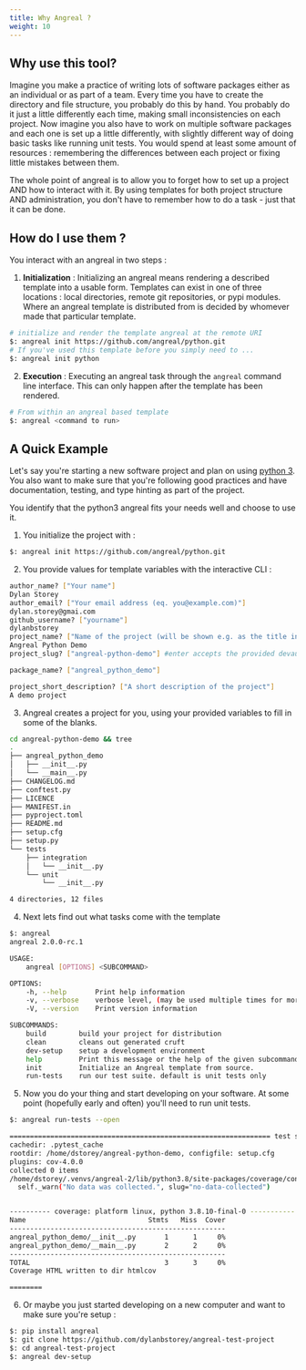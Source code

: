 ```yaml
---
title: Why Angreal ?
weight: 10
---
```


## Why use this tool?


Imagine you make a practice of writing lots of software packages either
as an individual or as part of a team. Every time you have to create the
directory and file structure, you probably do this by hand. You probably
do it just a little differently each time, making small inconsistencies
on each project. Now imagine you also have to work on multiple software
packages and each one is set up a little differently, with slightly
different way of doing basic tasks like running unit tests. You would
spend at least some amount of resources : remembering the differences
between each project or fixing little mistakes between them.

The whole point of angreal is to allow you to forget how to set up a
project AND how to interact with it. By using templates for both project
structure AND administration, you don\'t have to remember how to do a
task - just that it can be done.

## How do I use them ?

You interact with an angreal in two steps :

1.  **Initialization** : Initializing an angreal means rendering a
    described template into a usable form. Templates can exist in one of
    three locations : local directories, remote git repositories, or
    pypi modules. Where an angreal template is distributed from is
    decided by whomever made that particular template.

```bash
# initialize and render the template angreal at the remote URI
$: angreal init https://github.com/angreal/python.git
# If you've used this template before you simply need to ...
$: angreal init python
```

2.  **Execution** : Executing an angreal task through the `angreal`
    command line interface. This can only happen after the template has
    been rendered.

```bash
# From within an angreal based template
$: angreal <command to run>
```

## A Quick Example

Let\'s say you\'re starting a new software project and plan on using
[python 3](www.python.org). You also want to make sure that you\'re
following good practices and have documentation, testing, and type
hinting as part of the project.

You identify that the python3 angreal fits your needs well and choose to
use it.

1.  You initialize the project with :

```bash
$: angreal init https://github.com/angreal/python.git
```

2.  You provide values for template variables with the interactive CLI :

```bash
author_name? ["Your name"]
Dylan Storey
author_email? ["Your email address (eq. you@example.com)"]
dylan.storey@gmai.com
github_username? ["yourname"]
dylanbstorey
project_name? ["Name of the project (will be shown e.g. as the title in the readme)"]
Angreal Python Demo
project_slug? ["angreal-python-demo"] #enter accepts the provided devault value

package_name? ["angreal_python_demo"]

project_short_description? ["A short description of the project"]
A demo project
```

3.  Angreal creates a project for you, using your provided variables to
    fill in some of the blanks.

```bash
cd angreal-python-demo && tree
.
├── angreal_python_demo
│   ├── __init__.py
│   └── __main__.py
├── CHANGELOG.md
├── conftest.py
├── LICENCE
├── MANIFEST.in
├── pyproject.toml
├── README.md
├── setup.cfg
├── setup.py
└── tests
    ├── integration
    │   └── __init__.py
    └── unit
        └── __init__.py

4 directories, 12 files
```

4.  Next lets find out what tasks come with the template

```bash
$: angreal                                                                                                                                       ─╯
angreal 2.0.0-rc.1

USAGE:
    angreal [OPTIONS] <SUBCOMMAND>

OPTIONS:
    -h, --help       Print help information
    -v, --verbose    verbose level, (may be used multiple times for more verbosity)
    -V, --version    Print version information

SUBCOMMANDS:
    build        build your project for distribution
    clean        cleans out generated cruft
    dev-setup    setup a development environment
    help         Print this message or the help of the given subcommand(s)
    init         Initialize an Angreal template from source.
    run-tests    run our test suite. default is unit tests only

```

5.  Now you do your thing and start developing on your software. At some
    point (hopefully early and often) you\'ll need to run unit tests.

```bash
$: angreal run-tests --open

================================================================ test session starts ================================================================platform linux -- Python 3.8.10, pytest-7.2.0, pluggy-1.0.0 -- /home/dstorey/.venvs/angreal-2/bin/python3
cachedir: .pytest_cache
rootdir: /home/dstorey/angreal-python-demo, configfile: setup.cfg
plugins: cov-4.0.0
collected 0 items
/home/dstorey/.venvs/angreal-2/lib/python3.8/site-packages/coverage/control.py:836: CoverageWarning: No data was collected. (no-data-collected)
  self._warn("No data was collected.", slug="no-data-collected")


---------- coverage: platform linux, python 3.8.10-final-0 -----------
Name                              Stmts   Miss  Cover
-----------------------------------------------------
angreal_python_demo/__init__.py       1      1     0%
angreal_python_demo/__main__.py       2      2     0%
-----------------------------------------------------
TOTAL                                 3      3     0%
Coverage HTML written to dir htmlcov

========
```


6.  Or maybe you just started developing on a new computer and want to
    make sure you\'re setup :

```bash
$: pip install angreal
$: git clone https://github.com/dylanbstorey/angreal-test-project
$: cd angreal-test-project
$: angreal dev-setup
```
